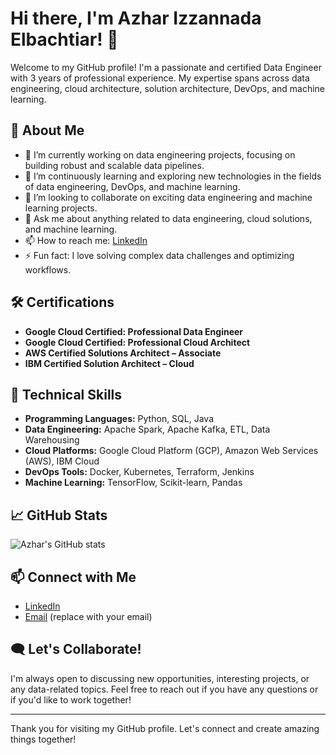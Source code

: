 # Hi there, I'm Azhar Izzannada Elbachtiar! 👋

Welcome to my GitHub profile! I'm a passionate and certified Data Engineer with 3 years of professional experience. My expertise spans across data engineering, cloud architecture, solution architecture, DevOps, and machine learning.

## 🚀 About Me

- 🔭 I’m currently working on data engineering projects, focusing on building robust and scalable data pipelines.
- 🌱 I’m continuously learning and exploring new technologies in the fields of data engineering, DevOps, and machine learning.
- 👯 I’m looking to collaborate on exciting data engineering and machine learning projects.
- 💬 Ask me about anything related to data engineering, cloud solutions, and machine learning.
- 📫 How to reach me: [LinkedIn](https://www.linkedin.com/in/azharizz/)
- ⚡ Fun fact: I love solving complex data challenges and optimizing workflows.

## 🛠️ Certifications

- **Google Cloud Certified: Professional Data Engineer**
- **Google Cloud Certified: Professional Cloud Architect**
- **AWS Certified Solutions Architect – Associate**
- **IBM Certified Solution Architect – Cloud**

## 💼 Technical Skills

- **Programming Languages:** Python, SQL, Java
- **Data Engineering:** Apache Spark, Apache Kafka, ETL, Data Warehousing
- **Cloud Platforms:** Google Cloud Platform (GCP), Amazon Web Services (AWS), IBM Cloud
- **DevOps Tools:** Docker, Kubernetes, Terraform, Jenkins
- **Machine Learning:** TensorFlow, Scikit-learn, Pandas

## 📈 GitHub Stats

![Azhar's GitHub stats](https://github-readme-stats.vercel.app/api?username=azharizz&show_icons=true&theme=radical)

## 📫 Connect with Me

- [LinkedIn](https://www.linkedin.com/in/azharizz/)
- [Email](mailto:your.email@example.com) (replace with your email)

## 🗨️ Let's Collaborate!

I'm always open to discussing new opportunities, interesting projects, or any data-related topics. Feel free to reach out if you have any questions or if you'd like to work together!

---

Thank you for visiting my GitHub profile. Let's connect and create amazing things together!
